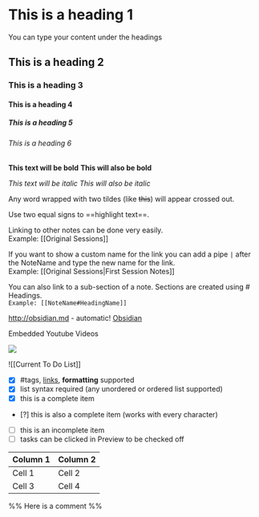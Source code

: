 
# This is a heading 1 
You can type your content under the headings 
## This is a heading 2 
### This is a heading 3 
#### This is a heading 4 
##### This is a heading 5 
###### This is a heading 6


**This text will be bold**
__This will also be bold__

*This text will be italic*
_This will also be italic_

Any word wrapped with two tildes (like ~~this~~) will appear crossed out.

Use two equal signs to ==highlight text==.

Linking to other notes can be done very easily.  
Example: [[Original Sessions]]

If you want to show a custom name for the link you can add a pipe `|` after the NoteName and type the new name for the link.  
Example: [[Original Sessions|First Session Notes]]

You can also link to a sub-section of a note. Sections are created using # Headings.  
`Example: [[NoteName#HeadingName]]`

http://obsidian.md - automatic! 
[Obsidian](http://obsidian.md)

Embedded Youtube Videos

![](https://www.youtube.com/watch?v=FVmdd942Y2c)

![[Current To Do List]]


- [x] #tags, [links](), **formatting** supported
- [x] list syntax required (any unordered or ordered list supported)
- [x] this is a complete item
- [?] this is also a complete item (works with every character) 
- [ ] this is an incomplete item 
- [ ] tasks can be clicked in Preview to be checked off

| Column 1 | Column 2 |  
| -------- | -------- |  
| Cell 1 | Cell 2 |  
| Cell 3 | Cell 4 |

%%
Here is a comment 
%%

